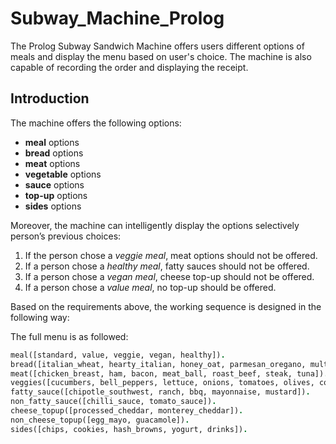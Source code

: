 # Subway_Machine_Prolog
The Prolog Subway Sandwich Machine offers users different options of meals and display the menu based on user's choice. The machine is also capable of recording the order and displaying the receipt.  

## Introduction  
The machine offers the following options:  
* __meal__ options
* __bread__ options
* __meat__ options
* __vegetable__ options
* __sauce__ options
* __top-up__ options
* __sides__ options  
  
Moreover, the machine can intelligently display the options selectively person’s previous choices:  
1. If the person chose a _veggie meal_, meat options should not be offered.  
1. If a person chose a _healthy meal_, fatty sauces should not be offered.  
1. If a person chose a _vegan meal_, cheese top-up should not be offered.  
1. If a person chose a _value meal_, no top-up should be offered.  

Based on the requirements above, the working sequence is designed in the following way:  

The full menu is as followed:   
```prolog
meal([standard, value, veggie, vegan, healthy]).
bread([italian_wheat, hearty_italian, honey_oat, parmesan_oregano, multigrain, flatbread]).
meat([chicken_breast, ham, bacon, meat_ball, roast_beef, steak, tuna]).
veggies([cucumbers, bell_peppers, lettuce, onions, tomatoes, olives, corn, pickles]).
fatty_sauce([chipotle_southwest, ranch, bbq, mayonnaise, mustard]).
non_fatty_sauce([chilli_sauce, tomato_sauce]).
cheese_topup([processed_cheddar, monterey_cheddar]).
non_cheese_topup([egg_mayo, guacamole]).
sides([chips, cookies, hash_browns, yogurt, drinks]).
```


